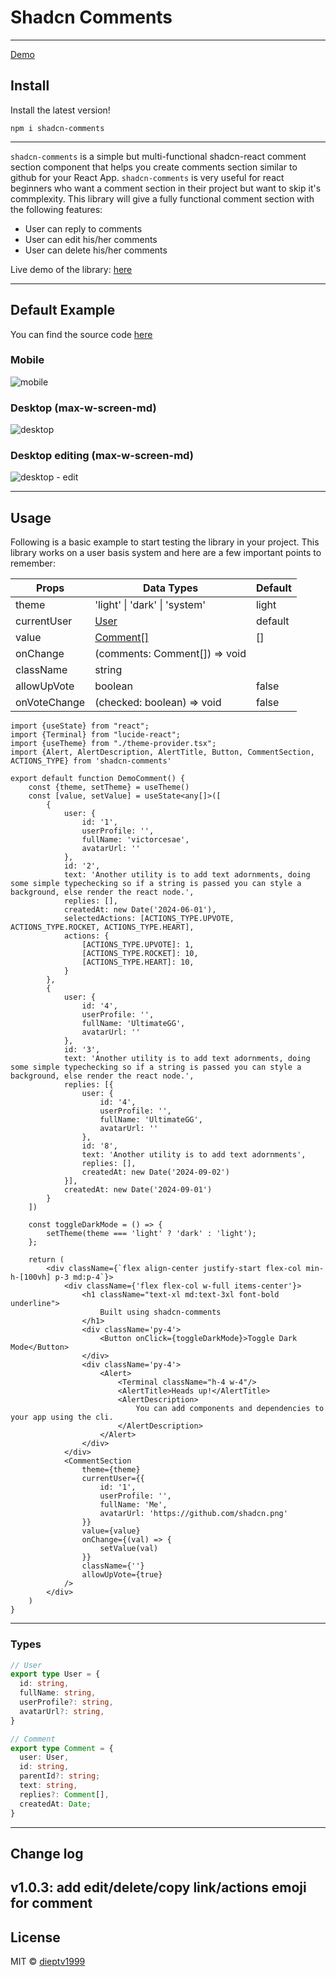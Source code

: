 # Shadcn Comments

---
[Demo](https://shadcn-comment.pages.dev/)
## Install 

Install the latest version!

```shell
npm i shadcn-comments
```
--- 

`shadcn-comments` is a simple but multi-functional shadcn-react comment section component that helps you create 
comments section similar to github for your React App. `shadcn-comments` is very useful for react beginners 
who want a comment section in their project but want to skip it's commplexity. 
This library will give a fully functional comment section with the 
following features:

- User can reply to comments
- User can edit his/her comments
- User can delete his/her comments

Live demo of the library: [here](#)

---

## Default Example

You can find the source code [here](#)
### Mobile 
![mobile](/public/mobile.png)
### Desktop (max-w-screen-md)
![desktop](/public/desktop.png)

### Desktop editing (max-w-screen-md)
![desktop - edit](/public/desktop2.png)

---

## Usage

Following is a basic example to start testing the library in your project. This library works on a user basis system and here are a few important points to remember:

| Props        | Data Types                    | Default |
|--------------|-------------------------------|---------|
| theme        | 'light' \| 'dark' \| 'system' | light   |
| currentUser  | [User](#types)                | default |
| value        | [Comment\[\]](#types)         | []      |
| onChange     | (comments: Comment[]) => void |         |
| className    | string                        |         |
| allowUpVote  | boolean                       | false   |
| onVoteChange | (checked: boolean) => void    | false   |

```tsx
import {useState} from "react";
import {Terminal} from "lucide-react";
import {useTheme} from "./theme-provider.tsx";
import {Alert, AlertDescription, AlertTitle, Button, CommentSection, ACTIONS_TYPE} from 'shadcn-comments'

export default function DemoComment() {
    const {theme, setTheme} = useTheme()
    const [value, setValue] = useState<any[]>([
        {
            user: {
                id: '1',
                userProfile: '',
                fullName: 'victorcesae',
                avatarUrl: ''
            },
            id: '2',
            text: 'Another utility is to add text adornments, doing some simple typechecking so if a string is passed you can style a background, else render the react node.',
            replies: [],
            createdAt: new Date('2024-06-01'),
            selectedActions: [ACTIONS_TYPE.UPVOTE, ACTIONS_TYPE.ROCKET, ACTIONS_TYPE.HEART],
            actions: {
                [ACTIONS_TYPE.UPVOTE]: 1,
                [ACTIONS_TYPE.ROCKET]: 10,
                [ACTIONS_TYPE.HEART]: 10,
            }
        },
        {
            user: {
                id: '4',
                userProfile: '',
                fullName: 'UltimateGG',
                avatarUrl: ''
            },
            id: '3',
            text: 'Another utility is to add text adornments, doing some simple typechecking so if a string is passed you can style a background, else render the react node.',
            replies: [{
                user: {
                    id: '4',
                    userProfile: '',
                    fullName: 'UltimateGG',
                    avatarUrl: ''
                },
                id: '8',
                text: 'Another utility is to add text adornments',
                replies: [],
                createdAt: new Date('2024-09-02')
            }],
            createdAt: new Date('2024-09-01')
        }
    ])

    const toggleDarkMode = () => {
        setTheme(theme === 'light' ? 'dark' : 'light');
    };

    return (
        <div className={`flex align-center justify-start flex-col min-h-[100vh] p-3 md:p-4`}>
            <div className={'flex flex-col w-full items-center'}>
                <h1 className="text-xl md:text-3xl font-bold underline">
                    Built using shadcn-comments
                </h1>
                <div className='py-4'>
                    <Button onClick={toggleDarkMode}>Toggle Dark Mode</Button>
                </div>
                <div className='py-4'>
                    <Alert>
                        <Terminal className="h-4 w-4"/>
                        <AlertTitle>Heads up!</AlertTitle>
                        <AlertDescription>
                            You can add components and dependencies to your app using the cli.
                        </AlertDescription>
                    </Alert>
                </div>
            </div>
            <CommentSection
                theme={theme}
                currentUser={{
                    id: '1',
                    userProfile: '',
                    fullName: 'Me',
                    avatarUrl: 'https://github.com/shadcn.png'
                }}
                value={value}
                onChange={(val) => {
                    setValue(val)
                }}
                className={''}
                allowUpVote={true}
            />
        </div>
    )
}
```
---

### Types

```typescript
// User
export type User = {
  id: string,
  fullName: string,
  userProfile?: string,
  avatarUrl?: string,
}
```

```typescript
// Comment
export type Comment = {
  user: User,
  id: string,
  parentId?: string;
  text: string,
  replies?: Comment[],
  createdAt: Date;
}
```
---
## Change log 

v1.0.3: add edit/delete/copy link/actions emoji for comment
--- 

## License

MIT © [dieptv1999](https://github.com/dieptv1999)